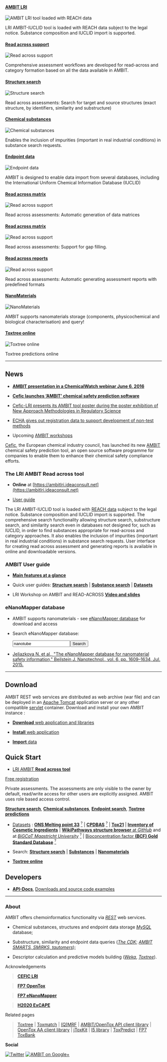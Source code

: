 #### [AMBIT LRI][ambit_lri]

![AMBIT LRI tool loaded with REACH data](images/screenshots/ra/main.png "AMBIT LRI Read across tool")

LRI AMBIT-IUCLID tool is loaded with REACH data subject to the legal notice. Substance composition and IUCLID import is supported.

#### [Read across support][ra_assessment_identifier]

![Read across support](images/screenshots/ra/assessment_identifier.png "AMBIT Read across support")

Comprehensive assessment workflows are developed for read-across and category formation based on all the data available in AMBIT.

#### [Structure search][smarts]

![Structure search](images/screenshots/ra/list_collected_structures.png "AMBIT Substructure search")

Read across assessments: Search for target and source structures (exact structure, by identifiers, similarity and substructure)

#### [Chemical substances][composition]

![Chemical substances](images/screenshots/ra/search_substance.png "Chemical substances composition")

Enables the inclusion of impurities (important in real industrial conditions) in substance search requests. 

#### [Endpoint data][endpoint]

![Endpoint data](images/screenshots/ra/selection_endpoints.png "AMBIT is designed to enable data import from several databases, including the International Uniform Chemical Information Database (IUCLID). ")

AMBIT is designed to enable data import from several databases, including the International Uniform Chemical Information Database (IUCLID) 

#### [Read across matrix][ra_working_matrix]

![Read across support](images/screenshots/ra/working_matrix.png "AMBIT Read across support")

Read across assessments: Automatic generation of data matrices

#### [Read across matrix][ra_gap_filling]

![Read across support](images/screenshots/ra/gap_filling.png "AMBIT Read across support")

Read across assessments: Support for gap filling.

#### [Read across reports][ra_assessment_report]

![Read across support](images/screenshots/ra/assessment_report.png "AMBIT Read across support")

Read across assessments: Automatic generating assessment reports with predefined formats

#### [NanoMaterials][nanomaterials]

![NanoMaterials](images/screenshots/mwcnt.png "Multiwalled Carbon Nanotubes")

AMBIT supports nanomaterials storage (components, physicochemical and biological characterisation) and query! 

#### [Toxtree online][toxtree]

![Toxtree online](images/screenshots/toxtree_1.png "Toxtree online")

Toxtree predictions online

[ambit_lri]: https://ambitlri.ideaconsult.net
[ra_assessment_identifier]: https://ambitlri.ideaconsult.net
[smarts]: usage.html
[composition]: usage_substance.html
[endpoint]: usage_substance.html
[ra_working_matrix]: https://ambitlri.ideaconsult.net
[ra_gap_filling]: https://ambitlri.ideaconsult.net
[ra_assessment_report]: https://ambitlri.ideaconsult.net
[ra_gap_filling]: https://ambitlri.ideaconsult.net
[toxtree]: https://apps.ideaconsult.net/data/ui/toxtree
[nanomaterials]: enanomapper.html

---

## News

- [**AMBIT presentation in a ChemicalWatch webinar June 6, 2016**](https://chemicalwatch.com/47309/qsar-guidance-for-2018-reach-registrants)

- [**Cefic launches ‘AMBIT’ chemical safety prediction software**](http://cefic-lri.org/news/cefic-launches-ambit-chemical-safety-prediction-software/)

- [Cefic-LRI presents its AMBIT tool poster during the poster exhibition of New Approach Methodologies in Regulatory Science](http://cefic-lri.org/events/topical-scientific-workshop-new-approach-methodologies-in-regulatory-science/)

- [ECHA gives out registration data to support development of non-test methods](http://echa.europa.eu/view-article/-/journal_content/title/echa-gives-out-registration-data-to-support-development-of-non-test-methods)

- Upcoming [AMBIT workshops](http://cefic-lri.org/lri_toolbox/ambit/) 

[Cefic](http://cefic-lri.org/), the European chemical industry council, has launched its new [AMBIT](http://cefic-lri.org/lri_toolbox/ambit/) chemical safety prediction tool, an open source software programme for companies to enable them to enhance their chemical safety compliance efforts.

### The LRI AMBIT Read across tool
 
- **Online** at [https://ambitlri.ideaconsult.net](https://ambitlri.ideaconsult.net)

- [User guide](ra.html) 

The LRI AMBIT-IUCLID tool is loaded with [REACH data](http://echa.europa.eu/view-article/-/journal_content/title/echa-gives-out-registration-data-to-support-development-of-non-test-methods) subject to the legal notice. Substance composition and IUCLID import is supported. The comprehensive search functionality allowing  structure search, substructure search, and similarity search even in databases not designed for, such as IUCLID, in order to find substances appropriate for read-across and category approaches. It also enables the inclusion of impurities (important in real industrial conditions) in substance search requests. User interface for creating read across assessment  and generating reports is available in online and downloadable versions.

### AMBIT User guide

-  [**Main features at a glance**](intro.html)

-  Quick user guides: [**Structure search**](usage.html) | [**Substance search**](usage_substance.html) | [**Datasets**](usage_dataset.html)

-  LRI Workshop on AMBIT and READ-ACROSS [**Video and slides**](http://cefic-lri.org/events/lri-workshop-on-ambit-and-read-across/)

### eNanoMapper database

- AMBIT supports nanomaterials - see [eNanoMapper database](./enanomapper.html) for download and access 

- Search eNanoMapper database:  <form action="http://search.data.enanomapper.net" method="GET"><input type="text" id="search" name="search" value="nanotube"/><input type='submit' value='Search'/></form>

- [Jeliazkova N. et al., "The eNanoMapper database for nanomaterial safety information," Beilstein J. Nanotechnol., vol. 6, pp. 1609–1634, Jul. 2015.](http://dx.doi.org/10.3762/bjnano.6.165)
 
 
---
 
## Download

AMBIT REST web services are distributed as web archive (war file) and can be deployed in an [Apache Tomcat](http://tomcat.apache.org/) application server or any other compatible [servlet](http://en.wikipedia.org/wiki/Java_Servlet) container. Download and install your own AMBIT instance :

-   [**Download** web application and libraries](downloads.html)

-   [**Install** web application](install_ambitrest.html)

-   [**Import** data](usage_dataset.html)

## Quick Start

-   [LRI AMBIT **Read across tool**](https://ambitlri.ideaconsult.net)  

[Free registration](https://ambitlri.ideaconsult.net/tool/login) 

Private assessments. The assessments are only visible to the owner by default, read/write access for other users are explicitly assigned. AMBIT uses role based access control.

[**Structure search**](https://ambitlri.ideaconsult.net/tool/ui/_search),  [**Chemical substances**](https://ambitlri.ideaconsult.net/tool/substance), [**Endpoint search**](https://ambitlri.ideaconsult.net/tool/query/study), [**Toxtree predictions**](https://ambitlri.ideaconsult.net/tool/ui/toxtree)

-   [Datasets](https://apps.ideaconsult.net/data/dataset?pagesize=100) : [**ONS Melting point 33**](https://apps.ideaconsult.net/data/ui/_dataset?dataset_uri=https%3A%2F%2Fapps.ideaconsult.net%2Fdata%2Fdataset%2F45) [<sup>?</sup>](http://precedings.nature.com/documents/6229/version/1) | [**CPDBAS**](https://apps.ideaconsult.net/data/ui/_dataset?dataset_uri=https%3A%2F%2Fapps.ideaconsult.net%2Fdata%2Fdataset%2F10) [<sup>?</sup>](http://www.epa.gov/ncct/dsstox/sdf_cpdbas.html) | [**Tox21**](https://apps.ideaconsult.net/data/ui/_dataset?dataset_uri=https%3A%2F%2Fapps.ideaconsult.net%2Fdata%2Fdataset%2F36) | [**Inventory of Cosmetic Ingredients**](https://apps.ideaconsult.net/data/ui/_dataset?dataset_uri=https%3A%2F%2Fapps.ideaconsult.net%2Fdata%2Fdataset%2F1) | [**WikiPathways structure browser** at *GitHub*](http://ideaconsult.github.io/Toxtree.js) and at [*BiGCaT Maastricht University*](http://www.bigcat.unimaas.nl/~egonw/wpm/) [<sup>?</sup>](http://wikipathways.org/index.php/WikiPathways) |  [Bioconcentration factor **(BCF) Gold Standard Database**](http://ambit.sourceforge.net/euras/) [<sup>?</sup>](http://www.cefic-lri.org/lri-toolbox/bcf)
     
-   Search: [**Structure search**](https://apps.ideaconsult.net/data/ui/_search) | [**Substances**](https://apps.ideaconsult.net/data/substances) | [**Nanomaterials**](https://apps.ideaconsult.net/enanomapper/substances) 
   
-   [**Toxtree online**](https://apps.ideaconsult.net/data/ui/toxtree)

## Developers  

-   [**API-Docs**](http://ideaconsult.github.io/examples-ambit/apidocs/), [Downloads and source code examples](downloads.html)  

---

### About

AMBIT offers chemoinformatics functionality via [*REST*](rest.html) web services. 

- Chemical substances, structures and endpoint data storage [*MySQL*](http://mysql.com) database; 

- Substructure, similarity and endpoint data queries ([*The CDK*](http://cdk.sf.net); [*AMBIT SMARTS, SMIRKS, tautomers*](pubs_citeambit.html));

- Descriptor calculation and predictive models building ([*Weka*](http://www.cs.waikato.ac.nz/ml/weka/), [*Toxtree*](http://toxtree.sf.net)).

Acknowledgements

>[**CEFIC LRI**](http://www.cefic-lri.org/)

>[**FP7 OpenTox**](http://opentox.org/)

>[**FP7 eNanoMapper**](http://enanomapper.net)

>[**H2020 ExCAPE**](http://excape-h2020.eu/)

Related pages

> [Toxtree](http://toxtree.sf.net/) | [Toxmatch](http://toxmatch.sf.net/) |  [(Q)MRF](http://qmrf.sf.net/) | 
 [AMBIT/OpenTox API client library](https://github.com/ideaconsult/opentox-cli) | [OpenTox AA client library](https://github.com/vedina/opentox-aa-cli) | 
 [jToxKit](https://github.com/ideaconsult/Toxtree.js) | [I5 library](https://github.com/ideaconsult/i5) | [ToxPredict](http://toxpredict.org) |
 [FP7 ToxBank](http://toxbank.net)

**Social**

[![Twitter](./images/twitter.png)](https://twitter.com/10705013)  [![AMBIT on Google+](./images/googleplus.png)](https://plus.google.com/116849658963631645389/posts)

